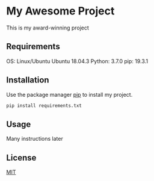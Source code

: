 # My Awesome Project

This is my award-winning project

## Requirements

OS: Linux/Ubuntu Ubuntu 18.04.3
Python: 3.7.0
pip: 19.3.1

## Installation

Use the package manager [pip](https://pip.pypa.io/en/stable/) to install my project.

```bash
pip install requirements.txt
```

## Usage

Many instructions later

## License

[MIT](https://choosealicense.com/licenses/mit/)
